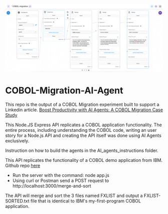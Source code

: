 ![Flowise COBOL Migration AI Agent](/cobol_migration_agent.png)

# COBOL-Migration-AI-Agent

This repo is the output of a COBOL Migration experiment built to support a Linkedin article. [Boost Productivity with AI Agents: A COBOL Migration Case Study](https://www.linkedin.com/pulse/boost-productivity-ai-agents-cobol-migration-case-study-soares-oe9re/?trackingId=iTO44OGqSBiW20rFl8hl0A%3D%3D)

This Node.JS Express API replicates a COBOL application functionality. The entire process, including understanding the COBOL code, writing an user story for a Node.js API and creating the API itself was done using AI Agents exclusively.

Instruction on how to build the agents in the AI_agents_instructions folder.

This API replicates the functionality of a COBOL demo application from IBM. Github repo [here](https://github.com/IBM/cobol-is-fun/tree/master/my-first-program)

- Run the server with the command: node app.js
- Using curl or Postman send a POST request to http://localhost:3000/merge-and-sort

The API will merge and sort the 3 files named FXLIST and output a FXLIST-SORTED.txt file that is identical to IBM's my-first-program COBOL application.